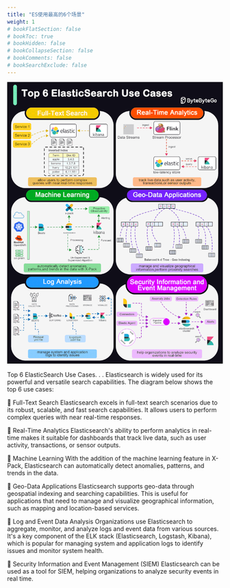 ```yaml
---
title: "ES使用最高的6个场景"
weight: 1
# bookFlatSection: false
# bookToc: true
# bookHidden: false
# bookCollapseSection: false
# bookComments: false
# bookSearchExclude: false
---
```


![ES使用最高的6个场景](/img/db/es/top-6-es-use-cases.gif)

Top 6 ElasticSearch Use Cases. 
. 
. 
Elasticsearch is widely used for its powerful and versatile search capabilities. The diagram below shows the top 6 use cases: 

🔹 Full-Text Search 
Elasticsearch excels in full-text search scenarios due to its robust, scalable, and fast search capabilities. It allows users to perform complex queries with near real-time responses. 

🔹 Real-Time Analytics 
Elasticsearch's ability to perform analytics in real-time makes it suitable for dashboards that track live data, such as user activity, transactions, or sensor outputs. 

🔹 Machine Learning 
With the addition of the machine learning feature in X-Pack, Elasticsearch can automatically detect anomalies, patterns, and trends in the data. 

🔹 Geo-Data Applications 
Elasticsearch supports geo-data through geospatial indexing and searching capabilities. This is useful for applications that need to manage and visualize geographical information, such as mapping and location-based services. 

🔹 Log and Event Data Analysis 
Organizations use Elasticsearch to aggregate, monitor, and analyze logs and event data from various sources. It's a key component of the ELK stack (Elasticsearch, Logstash, Kibana), which is popular for managing system and application logs to identify issues and monitor system health. 

🔹 Security Information and Event Management (SIEM) 
Elasticsearch can be used as a tool for SIEM, helping organizations to analyze security events in real time. 